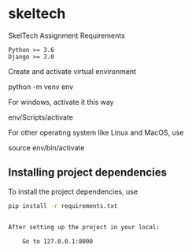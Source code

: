 # skeltech

SkelTech Assignment Requirements

    Python >= 3.6
    Django >= 3.0


Create and activate virtual environment

python -m venv env

For windows, activate it this way

env/Scripts/activate

For other operating system like Linux and MacOS, use

source env/bin/activate

## Installing project dependencies

To install the project dependencies, use

```sh
pip install -r requirements.txt


After setting up the project in your local:
    
    Go to 127.0.0.1:8000
